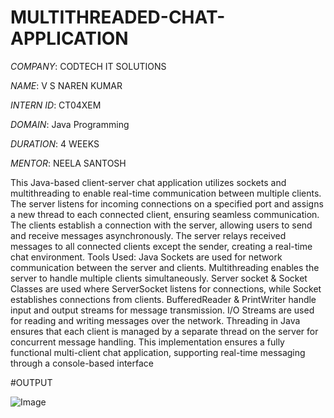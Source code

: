 # MULTITHREADED-CHAT-APPLICATION

*COMPANY*: CODTECH IT SOLUTIONS

*NAME*: V S NAREN KUMAR

*INTERN ID*: CT04XEM

*DOMAIN*: Java Programming

*DURATION*: 4 WEEKS

*MENTOR*: NEELA SANTOSH

This Java-based client-server chat application utilizes sockets and multithreading to enable real-time communication between multiple clients. The server listens for incoming connections on a specified port and assigns a new thread to each connected client, ensuring seamless communication. The clients establish a connection with the server, allowing users to send and receive messages asynchronously. The server relays received messages to all connected clients except the sender, creating a real-time chat environment. Tools Used: Java Sockets are used for network communication between the server and clients. Multithreading enables the server to handle multiple clients simultaneously. Server socket & Socket Classes are used where ServerSocket listens for connections, while Socket establishes connections from clients. BufferedReader & PrintWriter handle input and output streams for message transmission. I/O Streams are used for reading and writing messages over the network. Threading in Java ensures that each client is managed by a separate thread on the server for concurrent message handling. This implementation ensures a fully functional multi-client chat application, supporting real-time messaging through a console-based interface

#OUTPUT

![Image](https://github.com/user-attachments/assets/aea5ac94-87e0-4f49-9b87-d517392b0c7a)
